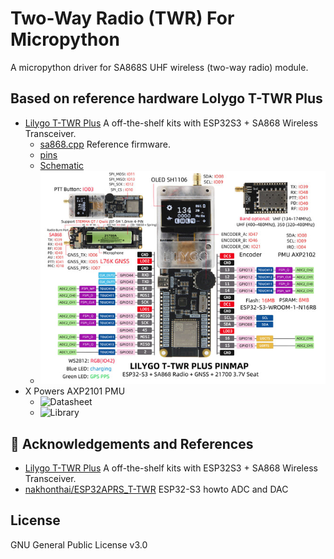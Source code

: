 # Two-Way Radio (TWR) For Micropython

A micropython driver for SA868S UHF wireless (two-way radio) module.

## Based on reference hardware Lolygo T-TWR Plus
- [Lilygo T-TWR Plus](https://www.lilygo.cc/products/t-twr-plus) A off-the-shelf kits with ESP32S3 + SA868 Wireless Transceiver.
    - [sa868.cpp](https://github.com/Xinyuan-LilyGO/T-TWR/blob/master/lib/LilyGo_TWR_Library/src/sa868.cpp) Reference firmware.
    - [pins](https://github.com/Xinyuan-LilyGO/T-TWR/blob/master/lib/LilyGo_TWR_Library/src/utilities.h)
    - [Schematic](https://github.com/Xinyuan-LilyGO/T-TWR/blob/master/schematic/T-TWR-Plus_Rev2.0.pdf)
    - ![Pinout](/docs/lilygo_twr_pinout.jpg)
- X Powers AXP2101 PMU
    - ![Datasheet](https://www.lcsc.com/datasheet/lcsc_datasheet_2305060916_X-Powers-Tech-AXP2101_C3036461.pdf')
    - ![Library](https://github.com/lewisxhe/XPowersLib') 

## :raised_hands: Acknowledgements and References
- [Lilygo T-TWR Plus](https://www.lilygo.cc/products/t-twr-plus) A off-the-shelf kits with ESP32S3 + SA868 Wireless Transceiver.
- [nakhonthai/ESP32APRS_T-TWR](https://github.com/nakhonthai/ESP32APRS_T-TWR/tree/main/doc) ESP32-S3 howto ADC and DAC


## License
GNU General Public License v3.0


